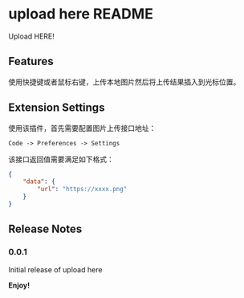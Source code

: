 # upload here README

Upload HERE!

## Features

使用快捷键或者鼠标右键，上传本地图片然后将上传结果插入到光标位置。

## Extension Settings

使用该插件，首先需要配置图片上传接口地址：

`Code -> Preferences -> Settings`

该接口返回值需要满足如下格式：

```json
{
    "data": {
        "url": "https://xxxx.png"
    }
}
```

## Release Notes

### 0.0.1

Initial release of upload here


**Enjoy!**
